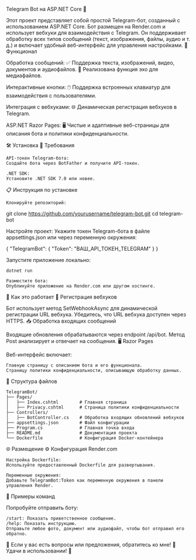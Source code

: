 Telegram Bot на ASP.NET Core 🤖

Этот проект представляет собой простой Telegram-бот, созданный с использованием ASP.NET Core.
Бот размещен на Render.com и использует вебхуки для взаимодействия с Telegram.
Он поддерживает обработку всех типов сообщений (текст, изображения, файлы, аудио и т. д.) и включает удобный веб-интерфейс для управления настройками.
🚀 Функционал

Обработка сообщений:
✅ Поддержка текста, изображений, видео, документов и аудиофайлов.
🔄 Реализована функция эхо для медиафайлов.

Интерактивные кнопки:
🖱️ Поддержка встроенных клавиатур для взаимодействия с пользователями.

Интеграция с вебхуками:
🌐 Динамическая регистрация вебхуков в Telegram.

ASP.NET Razor Pages:
🖥️ Чистые и адаптивные веб-страницы для описания бота и политики конфиденциальности.

🛠️ Установка
🔑 Требования

    API-токен Telegram-бота:
    Создайте бота через BotFather и получите API-токен.

    .NET SDK:
    Установите .NET SDK 7.0 или новее.

📋 Инструкция по установке

    Клонируйте репозиторий:

git clone https://github.com/yourusername/telegram-bot.git
cd telegram-bot

Настройте проект:
Укажите токен Telegram-бота в файле appsettings.json или через переменную окружения:

{
  "TelegramBot": {
    "Token": "ВАШ_API_ТОКЕН_TELEGRAM"
  }
}

Запустите приложение локально:

    dotnet run

    Разместите бота:
    Опубликуйте приложение на Render.com или другом хостинге.

🧐 Как это работает
🔗 Регистрация вебхуков

Бот использует метод SetWebhookAsync для динамической регистрации URL вебхука.
Убедитесь, что URL вебхука доступен через HTTPS.
📥 Обработка входящих сообщений

Входящие обновления обрабатываются через endpoint /api/bot.
Метод Post анализирует и отвечает на сообщения.
🖥️ Razor Pages

Веб-интерфейс включает:

    Главную страницу с описанием бота и его функционала.
    Страницу политики конфиденциальности, описывающую обработку данных.

📁 Структура файлов

    TelegramBot/
    ├── Pages/
    │   ├── Index.cshtml        # Главная страница
    │   ├── Privacy.cshtml      # Страница политики конфиденциальности
    ├── Controllers/
    │   ├── BotController.cs    # Обработка входящих обновлений вебхуков
    ├── appsettings.json        # Файл конфигурации
    ├── Program.cs              # Главная точка входа
    ├── README.md               # Документация проекта
    └── Dockerfile              # Конфигурация Docker-контейнера

🌐 Размещение
⚙️ Конфигурация Render.com

    Настройка Dockerfile:
    Используйте предоставленный Dockerfile для развертывания.

    Переменные окружения:
    Добавьте TelegramBot:Token как переменную окружения в панели управления Render.

🧪 Примеры команд

Попробуйте отправить боту:

    /start: Показать приветственное сообщение.
    /help: Показать инструкцию.
    Отправьте любое фото, документ или аудиофайл, чтобы бот отправил его обратно.

💬 Если у вас есть вопросы или предложения, обратитесь ко мне!
🎉 Удачи в использовании! 🎉
